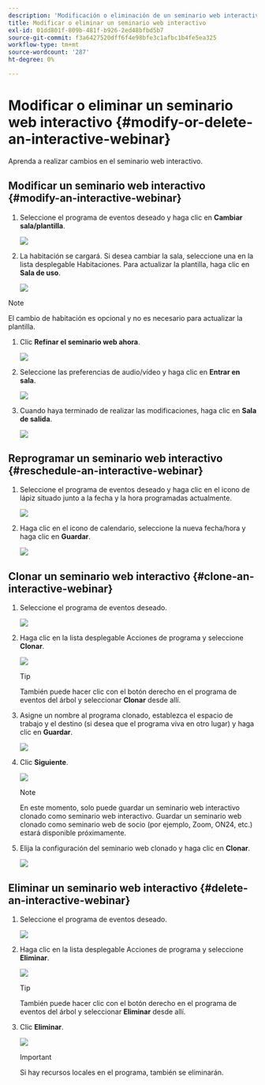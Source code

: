 ```yaml
---
description: 'Modificación o eliminación de un seminario web interactivo: documentos de Marketo, documentación del producto'
title: Modificar o eliminar un seminario web interactivo
exl-id: 01dd801f-809b-481f-b926-2ed48bfbd5b7
source-git-commit: f3a6427520dff6f4e98bfe3c1afbc1b4fe5ea325
workflow-type: tm+mt
source-wordcount: '287'
ht-degree: 0%

---
```


# Modificar o eliminar un seminario web interactivo {#modify-or-delete-an-interactive-webinar}

Aprenda a realizar cambios en el seminario web interactivo.

## Modificar un seminario web interactivo {#modify-an-interactive-webinar}

1. Seleccione el programa de eventos deseado y haga clic en **Cambiar sala/plantilla**.

   ![](assets/modify-or-delete-an-interactive-webinar-1.png)

1. La habitación se cargará. Si desea cambiar la sala, seleccione una en la lista desplegable Habitaciones. Para actualizar la plantilla, haga clic en **Sala de uso**.

   ![](assets/modify-or-delete-an-interactive-webinar-2.png)

>[!NOTE]
>
>El cambio de habitación es opcional y no es necesario para actualizar la plantilla.

1. Clic **Refinar el seminario web ahora**.

   ![](assets/modify-or-delete-an-interactive-webinar-3.png)

1. Seleccione las preferencias de audio/vídeo y haga clic en **Entrar en sala**.

   ![](assets/modify-or-delete-an-interactive-webinar-4.png)

1. Cuando haya terminado de realizar las modificaciones, haga clic en **Sala de salida**.

   ![](assets/modify-or-delete-an-interactive-webinar-5.png)

## Reprogramar un seminario web interactivo {#reschedule-an-interactive-webinar}

1. Seleccione el programa de eventos deseado y haga clic en el icono de lápiz situado junto a la fecha y la hora programadas actualmente.

   ![](assets/modify-or-delete-an-interactive-webinar-6.png)

1. Haga clic en el icono de calendario, seleccione la nueva fecha/hora y haga clic en **Guardar**.

   ![](assets/modify-or-delete-an-interactive-webinar-7.png)

## Clonar un seminario web interactivo {#clone-an-interactive-webinar}

1. Seleccione el programa de eventos deseado.

   ![](assets/modify-or-delete-an-interactive-webinar-8.png)

1. Haga clic en la lista desplegable Acciones de programa y seleccione **Clonar**.

   ![](assets/modify-or-delete-an-interactive-webinar-9.png)

   >[!TIP]
   >
   >También puede hacer clic con el botón derecho en el programa de eventos del árbol y seleccionar **Clonar** desde allí.

1. Asigne un nombre al programa clonado, establezca el espacio de trabajo y el destino (si desea que el programa viva en otro lugar) y haga clic en **Guardar**.

   ![](assets/modify-or-delete-an-interactive-webinar-10.png)

1. Clic **Siguiente**.

   ![](assets/modify-or-delete-an-interactive-webinar-11.png)

   >[!NOTE]
   >
   >En este momento, solo puede guardar un seminario web interactivo clonado como seminario web interactivo. Guardar un seminario web clonado como seminario web de socio (por ejemplo, Zoom, ON24, etc.) estará disponible próximamente.

1. Elija la configuración del seminario web clonado y haga clic en **Clonar**.

   ![](assets/modify-or-delete-an-interactive-webinar-12.png)

## Eliminar un seminario web interactivo {#delete-an-interactive-webinar}

1. Seleccione el programa de eventos deseado.

   ![](assets/modify-or-delete-an-interactive-webinar-13.png)

1. Haga clic en la lista desplegable Acciones de programa y seleccione **Eliminar**.

   ![](assets/modify-or-delete-an-interactive-webinar-14.png)

   >[!TIP]
   >
   >También puede hacer clic con el botón derecho en el programa de eventos del árbol y seleccionar **Eliminar** desde allí.

1. Clic **Eliminar**.

   ![](assets/modify-or-delete-an-interactive-webinar-15.png)

   >[!IMPORTANT]
   >
   >Si hay recursos locales en el programa, también se eliminarán.

